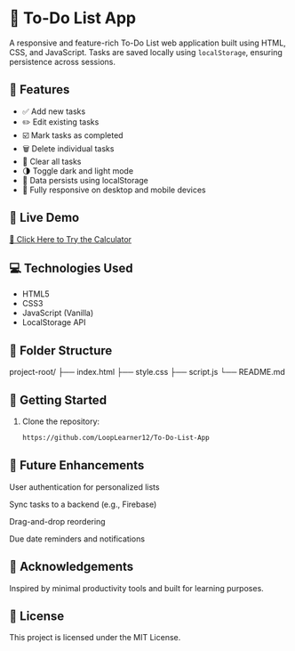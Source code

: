 # 📝 To-Do List App

A responsive and feature-rich To-Do List web application built using HTML, CSS, and JavaScript. Tasks are saved locally using `localStorage`, ensuring persistence across sessions.

## 🔧 Features

- ✅ Add new tasks
- ✏️ Edit existing tasks
- ☑️ Mark tasks as completed
- 🗑️ Delete individual tasks
- 🚮 Clear all tasks
- 🌗 Toggle dark and light mode
- 💾 Data persists using localStorage
- 📱 Fully responsive on desktop and mobile devices

## 🔗 Live Demo

[🔗 Click Here to Try the Calculator](https://looplearner12.github.io/To-Do-List-App/)

## 💻 Technologies Used

- HTML5
- CSS3
- JavaScript (Vanilla)
- LocalStorage API

## 📂 Folder Structure
project-root/
├── index.html
├── style.css
├── script.js
└── README.md

## 🚀 Getting Started

1. Clone the repository:
   ```bash
   https://github.com/LoopLearner12/To-Do-List-App

## 📌 Future Enhancements
User authentication for personalized lists

Sync tasks to a backend (e.g., Firebase)

Drag-and-drop reordering

Due date reminders and notifications

## 🙌 Acknowledgements
Inspired by minimal productivity tools and built for learning purposes.

## 📄 License
This project is licensed under the MIT License.


